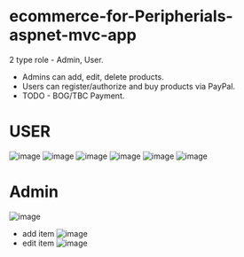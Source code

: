 # ecommerce-for-Peripherials-aspnet-mvc-app

 2 type role - Admin, User.
* Admins can add, edit, delete products.
* Users can register/authorize and buy products via PayPal.
* TODO - BOG/TBC Payment.

# USER
![image](https://user-images.githubusercontent.com/52431123/153747039-656f073b-acb2-4c18-abf0-cf1ec26a4998.png)
![image](https://user-images.githubusercontent.com/52431123/153747044-93dba819-2b6e-4027-896b-68354885df0a.png)
![image](https://user-images.githubusercontent.com/52431123/153747063-a3829345-3861-4a5e-be71-efb5fe7d022b.png)
![image](https://user-images.githubusercontent.com/52431123/153747067-c8ad0e75-98e7-480e-9819-ca365410e9c6.png)
![image](https://user-images.githubusercontent.com/52431123/153747085-453146b7-07f6-4673-a15c-405dc9102384.png)
![image](https://user-images.githubusercontent.com/52431123/153747095-08ce071e-d16a-4dd7-8589-bdbb3b5eece1.png)
# Admin
![image](https://user-images.githubusercontent.com/52431123/153747129-26caad63-16e0-4788-8acf-861977fd2905.png)
* add item
![image](https://user-images.githubusercontent.com/52431123/153747150-c2ef4e7b-b659-4774-bab5-33133c0e63e7.png)
* edit item
![image](https://user-images.githubusercontent.com/52431123/153747170-fb0db170-df39-4075-9483-9b99c47fac5b.png)
